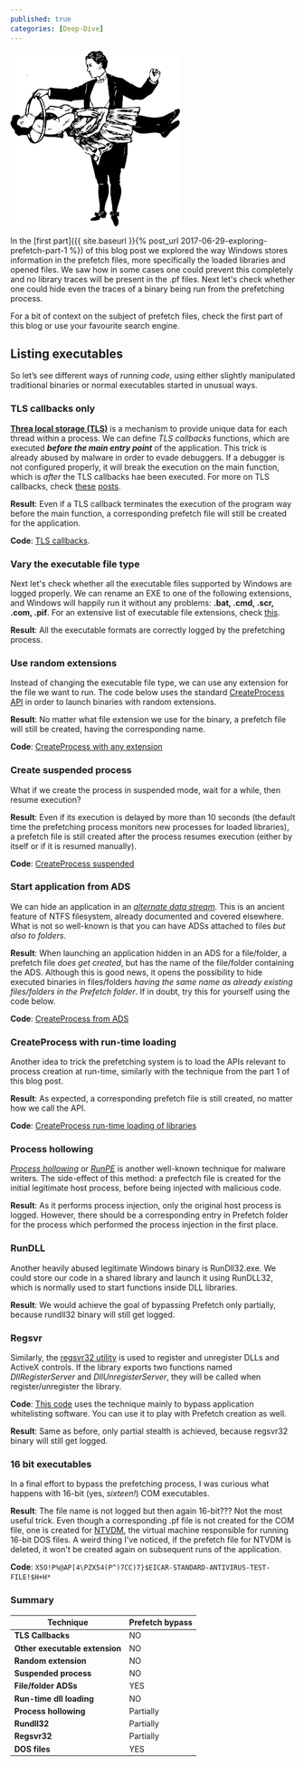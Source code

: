 ```yaml
---
published: true
categories: [Deep-Dive]
---
```


![Logo](/assets/images/tricks2.png)

In the [first part]({{ site.baseurl }}{% post_url 2017-06-29-exploring-prefetch-part-1 %}) of this blog post we explored 
the way Windows stores information in the prefetch files, more specifically the loaded libraries and opened files.
We saw how in some cases one could prevent this completely and no library traces will be present in the .pf files. 
Next let's check whether one could hide even the traces of a binary being run from the prefetching process. 

For a bit of context on the subject of prefetch files, check the first part of this blog or use your favourite search engine.  

## Listing executables
So let’s see different ways of *running code*, using either slightly manipulated traditional binaries
or normal executables started in unusual ways.

### TLS callbacks only

[**Threa local storage (TLS)**](https://msdn.microsoft.com/en-us/library/windows/desktop/ms686749(v=vs.85).aspx) is a mechanism 
to provide unique data for each thread within a process. We can define *TLS callbacks* functions, which are executed 
__*before the main entry point*__ of the application. This trick is already abused by malware in order to evade debuggers. 
If a debugger is not configured properly, it will break the execution on the main function, which is *after* the TLS callbacks hae been executed. For more on TLS callbacks, check [these](http://waleedassar.blogspot.co.uk/2010/10/quick-look-at-tls-callbacks.html) [posts](http://www.hexblog.com/?p=9).

**Result**: Even if a TLS callback terminates the execution of the program way before the main function, a corresponding 
prefetch file will still be created for the application.

**Code**: [TLS callbacks](https://gist.github.com/livz/47d128220af3357a0616fb2f762ddcfd).

###  Vary the executable file type

Next let's check whether all the executable files supported by Windows are logged properly. We can rename an EXE to one of the following extensions, and Windows will happily run it without any problems: **.bat, .cmd, .scr, .com, .pif**. For an extensive list of 
executable file extensions, check [this](https://www.lifewire.com/list-of-executable-file-extensions-2626061).

**Result**: All the executable formats are correctly logged by the prefetching process. 

### Use random extensions

Instead of changing the executable file type, we can use any extension for the file we want to run. The code below uses
the standard [CreateProcess API](https://msdn.microsoft.com/en-us/library/windows/desktop/ms682425(v=vs.85).aspx) in order to launch binaries with random extensions.

**Result**: No matter what file extension we use for the binary, a prefetch file will still be created, having the corresponding name.

**Code**: [CreateProcess with any extension](https://gist.github.com/livz/1c541884f88aac382392344137be9620)

### Create suspended process

What if we create the process in suspended mode, wait for a while, then resume execution?

**Result**: Even if its execution is delayed by more than 10 seconds (the default time the prefetching process 
monitors new processes for loaded libraries), a prefetch file is still created after the process resumes execution (either by itself or if it is resumed manually).

**Code**: [CreateProcess suspended](https://gist.github.com/livz/cea4225c96036c4cbdc567d059c07487)

### Start application from ADS

We can hide an application in an [*alternate data stream*](https://blogs.technet.microsoft.com/askcore/2013/03/24/alternate-data-streams-in-ntfs/). This is an ancient feature of NTFS filesystem, already documented and covered elsewhere. What is not so well-known is that you can have ADSs attached to files *but also to folders*. 

**Result**: When launching an application hidden in an ADS for a file/folder, a prefetch file *does get created*,  but has the name of the file/folder containing the ADS. Although this is good news, it opens the possibility to hide executed binaries in files/folders *having the same name as already existing files/folders in the Prefetch folder*. If in doubt, try this for yourself using the code below.

**Code**: [CreateProcess from ADS](https://gist.github.com/livz/bfcdef45aae1e4a3e789097333e442d3)

### CreateProcess with run-time loading

Another idea to trick the prefetching system is to load the APIs relevant to process creation at run-time, similarly with the technique from the part 1 of this blog post.

**Result**: As expected, a corresponding prefetch file is still created, no matter how we call the API.

**Code**: [CreateProcess run-time loading of libraries](https://gist.github.com/livz/7be971ca570434ed9e0700fa0bd18a21)

### Process hollowing

[*Process hollowing*](http://resources.infosecinstitute.com/process-hallowing) or [*RunPE*](https://www.adlice.com/runpe-hide-code-behind-legit-process/) is another well-known technique for malware writers. The side-effect of this method: a prefectch file is created for the initial legitimate host process, before being injected with malicious code.

**Result**: As it performs process injection, only the original host process is logged. However, there should be a corresponding entry in Prefetch folder for the process which performed the process injection in the first place.

### RunDLL

Another heavily abused legitimate Windows binary is RunDll32.exe. We could store our code in a shared library and launch it using RunDLL32, which is normally used to start functions inside DLL libraries.

**Result**: We would achieve the goal of bypassing Prefetch only partially, because rundll32 binary will still get logged.

### Regsvr

Similarly, the [regsvr32 utility](https://en.wikipedia.org/wiki/Regsvr32) is used to register and unregister DLLs and ActiveX controls. If the library exports two functions named *DllRegisterServer* and *DllUnregisterServer*, they will be called when register/unregister the library. 

**Code**: [This code](https://gist.github.com/subTee/f6123584a3258783e497481690ccc38d) uses the technique mainly to bypass application whitelisting software. You can use it to play with Prefetch creation as well.

**Result**: Same as before, only partial stealth is achieved, because regsvr32 binary will still get logged.

### 16 bit executables

In a final effort to bypass the prefetching process, I was curious what happens with 16-bit (yes, *sixteen!*) COM executables. 

**Result**: The file name is not logged but then again 16-bit??? Not the most useful trick. Even though a corresponding .pf file is not created for the COM file, one is created for [NTVDM](https://en.wikipedia.org/wiki/Virtual_DOS_machine), the virtual machine responsible for running 16-bit DOS files. A weird thing I've noticed, if the prefetch file for NTVDM is deleted, it won't be created again on subsequent runs of the application.

**Code**: ```X5O!P%@AP[4\PZX54(P^)7CC)7}$EICAR-STANDARD-ANTIVIRUS-TEST-FILE!$H+H*```


### Summary

Technique | Prefetch bypass
--- | --- 
**TLS Callbacks** | NO
**Other executable extension** | NO
**Random extension** | NO
**Suspended process** | NO
**File/folder ADSs** | YES
**Run-time dll loading** | NO
**Process hollowing** | Partially
**Rundll32** | Partially
**Regsvr32** | Partially
**DOS files** | YES
